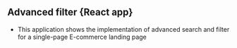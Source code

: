 ## Advanced filter {React app}
 - This application shows the implementation of advanced search and filter for a single-page E-commerce landing page